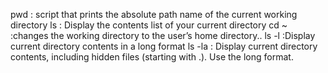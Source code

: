 pwd : script that prints the absolute path name of the current working directory
ls : Display the contents list of your current directory
cd ~ :changes the working directory to the user’s home directory..
ls -l :Display current directory contents in a long format
ls -la : Display current directory contents, including hidden files (starting with .). Use the long format.
